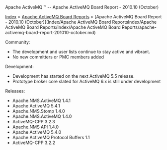 Apache ActiveMQ ™ -- Apache ActiveMQ Board Report - 2010.10 (October) 

[Index](index.html) > [Apache ActiveMQ Board Reports](apache-activemq-Developers/board-reports.md) > [Apache ActiveMQ Board Report - 2010.10 (October)](Index/Apache ActiveMQ Board ReportsIndex/Apache ActiveMQ Board Reports/Index/Apache ActiveMQ Board Reports/apache-activemq-board-report-201010-october.md)


Community:

*   The development and user lists continue to stay active and vibrant.
*   No new committers or PMC members added

Development:

*   Development has started on the next ActiveMQ 5.5 release.
*   Prototype broker core slated for ActiveMQ 6.x is still under development

Releases:

*   Apache.NMS.ActiveMQ 1.4.1
*   Apache ActiveMQ 5.4.1
*   Apache.NMS.Stomp 1.4.0
*   Apache.NMS.ActiveMQ 1.4.0
*   ActiveMQ-CPP 3.2.3
*   Apache.NMS API 1.4.0
*   Apache ActiveMQ 5.4.0
*   Apache ActiveMQ Protocol Buffers 1.1
*   ActiveMQ-CPP 3.2.2

